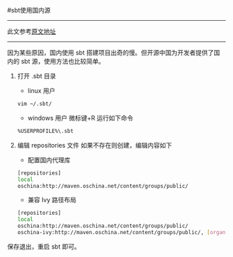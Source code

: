 #sbt使用国内源

---

此文参考[原文地址](https://segmentfault.com/a/1190000002474507)

---

因为某些原因，国内使用 sbt 搭建项目出奇的慢。但开源中国为开发者提供了国内的 sbt 源，使用方法也比较简单。

1.  打开 .sbt 目录
	- linux 用户
	```bash
	vim ~/.sbt/
	```
	
	- windows 用户
	微标键+R 运行如下命令
	```bash
	%USERPROFILE%\.sbt
	```
	
2. 编辑 repositories 文件
	如果不存在则创建，编辑内容如下
	- 配置国内代理库
	```bash
	[repositories]
    local
    oschina:http://maven.oschina.net/content/groups/public/ 
	```


	- 兼容 Ivy 路径布局
	```bash
	[repositories]
	local
	oschina:http://maven.oschina.net/content/groups/public/ 
	oschina-ivy:http://maven.oschina.net/content/groups/public/, [organization]/[module]/(scala_[scalaVersion]/)(sbt_[sbtVersion]/)[revision]/[type]s/[artifact](-[classifier]).[ext] 
	```
保存退出，重启 sbt 即可。